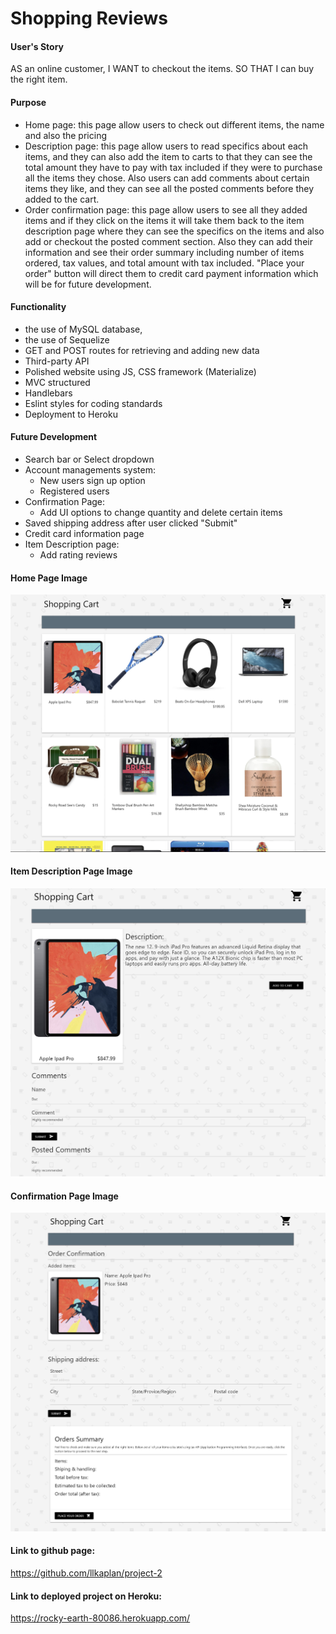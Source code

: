 # Shopping Reviews

#### User's Story

AS an online customer, I WANT to checkout the items. SO THAT I can buy the right item.

#### Purpose

* Home page: this page allow users to check out different items, the name and also the pricing
* Description page: this page allow users to read specifics about each items, and they can also add the item to carts to that they can see the total amount they have to pay with tax included if they were to purchase all the items they chose. Also users can add comments about certain items they like, and they can see all the posted comments before they added to the cart.
* Order confirmation page: this page allow users to see all they added items and if they click on the items it will take them back to the item description page where they can see the specifics on the items and also add or checkout the posted comment section. Also they can add their information and see their order summary including number of items ordered, tax values, and total amount with tax included. "Place your order" button will direct them to credit card payment information which will be for future development.

#### Functionality

* the use of MySQL database, 
* the use of Sequelize
* GET and POST routes for retrieving and adding new data
* Third-party API
* Polished website using JS, CSS framework (Materialize)
* MVC structured 
* Handlebars
* Eslint styles for coding standards
* Deployment to Heroku

#### Future Development

* Search bar or Select dropdown
* Account managements system:
    * New users sign up option
    * Registered users
* Confirmation Page: 
    * Add UI options to change quantity and delete certain items
* Saved shipping address after user clicked "Submit"
* Credit card information page
* Item Description page:
    * Add rating reviews

#### Home Page Image
![image info](./homePage.png)

#### Item Description Page Image
![image info](./descriptionPage.png)

#### Confirmation Page Image
![image info](./confirmationPage.png)


#### Link to github page: 
https://github.com/llkaplan/project-2

#### Link to deployed project on Heroku:
https://rocky-earth-80086.herokuapp.com/




